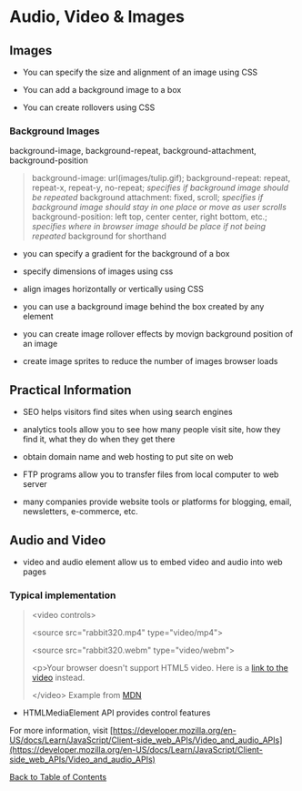 # **Audio, Video & Images**

## Images

* You can specify the size and alignment of an image using CSS

* You can add a background image to a box

* You can create rollovers using CSS

### Background Images

background-image, background-repeat, background-attachment, background-position

> background-image: url(images/tulip.gif);
> background-repeat: repeat, repeat-x, repeat-y, no-repeat;
*specifies if background image should be repeated*
> background attachment: fixed, scroll;
*specifies if background image should stay in one place or move as user scrolls*
>background-position: left top, center center, right bottom, etc.;
*specifies where in browser image should be place if not being repeated*
> background for shorthand

* you can specify a gradient for the background of a box

* specify dimensions of images using css

* align images horizontally or vertically using CSS

* you can use a background image behind the box created by any element

* you can create image rollover effects by movign background position of an image

* create image sprites to reduce the number of images browser loads

## Practical Information

* SEO helps visitors find sites when using search engines

* analytics tools allow you to see how many people visit site, how they find it, what they do when they get there

* obtain domain name and web hosting to put site on web

* FTP programs allow you to transfer files from local computer to web server

* many companies provide website tools or platforms for blogging, email, newsletters, e-commerce, etc.

## Audio and Video

* video and audio element allow us to embed video and audio into web pages

### Typical implementation

> \<video controls>
>
>   \<source src="rabbit320.mp4" type="video/mp4">
>
>   \<source src="rabbit320.webm" type="video/webm">
>
>   \<p>Your browser doesn't support HTML5 video. Here is a <a href="rabbit320.mp4">link to the video</a> instead.</p>
>
> \</video>
Example from [MDN](https://developer.mozilla.org/en-US/docs/Learn/JavaScript/Client-side_web_APIs/Video_and_audio_APIs)

* HTMLMediaElement API provides control features

For more information, visit [https://developer.mozilla.org/en-US/docs/Learn/JavaScript/Client-side_web_APIs/Video_and_audio_APIs](https://developer.mozilla.org/en-US/docs/Learn/JavaScript/Client-side_web_APIs/Video_and_audio_APIs)

[Back to Table of Contents](https://peterjast.github.io/reading-notes/)

